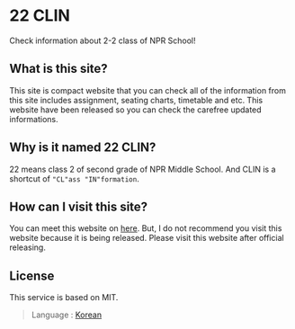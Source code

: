 # 22 CLIN

Check information about 2-2 class of NPR School!

## What is this site?

This site is compact website that you can check all of the information from this site includes assignment, seating charts, timetable and etc. This website have been released so you can check the carefree updated informations.

## Why is it named 22 CLIN?

22 means class 2 of second grade of NPR Middle School. And CLIN is a shortcut of `"CL"ass "IN"formation`.

## How can I visit this site?

You can meet this website on [here](https://22-clin.vercel.app). But, I do not recommend you visit this website because it is being released. Please visit this website after official releasing.

## License

This service is based on MIT.

> Language : [Korean](./ko.md)
